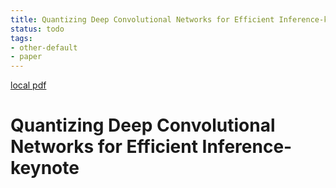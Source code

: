 ```yaml
---
title: Quantizing Deep Convolutional Networks for Efficient Inference-keynote
status: todo
tags:
- other-default
- paper
---
```


[local pdf](../../../pdfs/Quantizing%20Deep%20Convolutional%20Networks%20for%20Efficient%20Inference-keynote.pdf)

# Quantizing Deep Convolutional Networks for Efficient Inference-keynote
